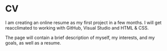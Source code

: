 # CV

I am creating an online resume as my first project in a few months. I will get reacclimated to working with GitHub, Visual Studio and HTML & CSS. 

The page will contain a brief description of myself, my interests, and my goals, as well as a resume.

 